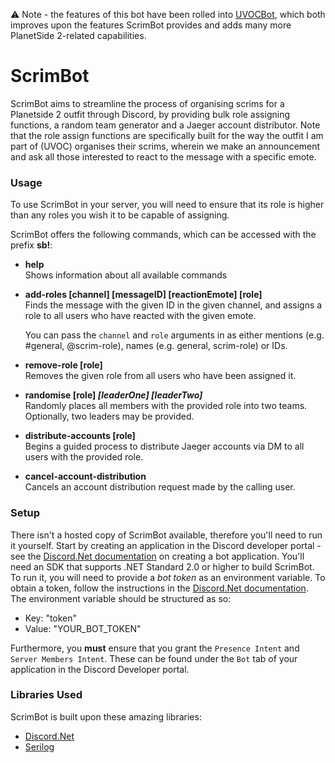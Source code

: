:warning: Note - the features of this bot have been rolled into [UVOCBot](https://github.com/carlst99/UVOCBot/), which both improves upon the features ScrimBot provides and adds many more PlanetSide 2-related capabilities.

# ScrimBot

ScrimBot aims to streamline the process of organising scrims for a Planetside 2 outfit through Discord, by providing bulk role assigning functions, a random team generator and a Jaeger account distributor. Note that the role assign functions are specifically built for the way the outfit I am part of (UVOC) organises their scrims, wherein we make an announcement and ask all those interested to react to the message with a specific emote.

### Usage

To use ScrimBot in your server, you will need to ensure that its role is higher than any roles you wish it to be capable of assigning.

ScrimBot offers the following commands, which can be accessed with the prefix **sb!**:

- **help**  
Shows information about all available commands

- **add-roles [channel] [messageID] [reactionEmote] [role]**  
Finds the message with the given ID in the given channel, and assigns a role to all users who have reacted with the given emote. 

  You can pass the `channel` and `role` arguments in as either mentions (e.g. #general, @scrim-role), names (e.g. general, scrim-role) or IDs.

- **remove-role [role]**  
Removes the given role from all users who have been assigned it.

- **randomise [role] *[leaderOne] [leaderTwo]***  
Randomly places all members with the provided role into two teams. Optionally, two leaders may be provided.

- **distribute-accounts [role]**  
Begins a guided process to distribute Jaeger accounts via DM to all users with the provided role.

- **cancel-account-distribution**  
Cancels an account distribution request made by the calling user.

### Setup

There isn't a hosted copy of ScrimBot available, therefore you'll need to run it yourself. Start by creating an application in the Discord developer portal - see the [Discord.Net documentation](https://discord.foxbot.me/stable/guides/getting_started/first-bot.html#creating-a-discord-bot) on creating a bot application.
You'll need an SDK that supports .NET Standard 2.0 or higher to build ScrimBot. To run it, you will need to provide a *bot token* as an environment variable. To obtain a token, follow the instructions in the [Discord.Net documentation](https://discord.foxbot.me/stable/guides/getting_started/first-bot.html#creating-a-discord-bot). The environment variable should be structured as so:

- Key: "token"
- Value: "YOUR_BOT_TOKEN"

Furthermore, you **must** ensure that you grant the `Presence Intent` and `Server Members Intent`. These can be found under the `Bot` tab of your application in the Discord Developer portal.

### Libraries Used

ScrimBot is built upon these amazing libraries:

- [Discord.Net](https://github.com/discord-net/Discord.Net)
- [Serilog](https://serilog.net/)
